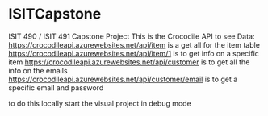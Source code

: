 # ISITCapstone
ISIT 490 / ISIT 491 Capstone Project
This is the Crocodile API to see Data:
https://crocodileapi.azurewebsites.net/api/item is a get all for the item table
https://crocodileapi.azurewebsites.net/api/item/1 is to get info on a specific item
https://crocodileapi.azurewebsites.net/api/customer is to get all the info on the emails
https://crocodileapi.azurewebsites.net/api/customer/email is to get a specific email and password

to do this locally start the visual project in debug mode
